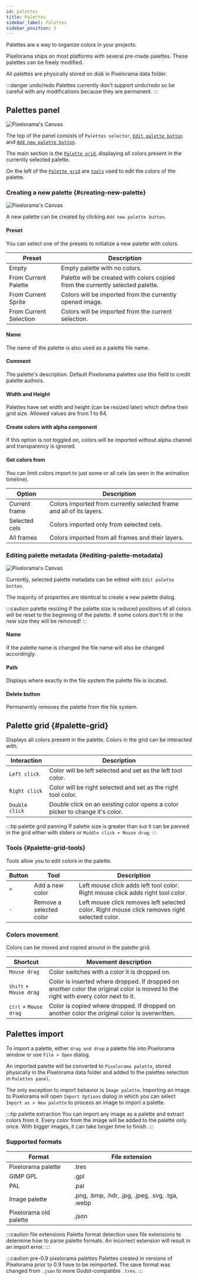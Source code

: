 ```yaml
---
id: palettes
title: Palettes
sidebar_label: Palettes
sidebar_position: 5
---
```


Palettes are a way to organize colors in your projects.

Pixelorama ships on most platforms with several pre-made palettes. These palettes can be freely modified.

All palettes are physically stored on disk in Pixelorama data folder.

:::danger undo/redo
Palettes currently don't support undo/redo so be careful with any modifications because they are permanent.
:::

## Palettes panel
![Pixelorama's Canvas](../../static/img/palettes-panel.png)

The top of the panel consists of `Palettes selector`, [`Edit palette button`](#editing-palette-metadata) and [`Add new palette button`](#creating-new-palette).

The main section is the [`Palette grid`](#palette-grid), displaying all colors present in the currently selected palette.

On the left of the [`Palette grid`](#palette-grid) are [`tools`](#palette-grid-tools) used to edit the colors of the palette.

### Creating a new palette {#creating-new-palette}
![Pixelorama's Canvas](../../static/img/palette-create.png)

A new palette can be created by clicking `Add new palette button`.

#### Preset
You can select one of the presets to initialize a new palette with colors.

| Preset | Description |
| ------ | ----------- |
| Empty | Empty palette with no colors. |
| From Current Palette | Palette will be created with colors copied from the currently selected palette. |
| From Current Sprite | Colors will be imported from the currently opened image. |
| From Current Selection | Colors will be imported from the current selection. |

#### Name
The name of the palette is also used as a palette file name.

#### Comment
The palette's description. Default Pixelorama palettes use this field to credit palette authors.

#### Width and Height
Palettes have set width and height (can be resized later) which define their grid size. Allowed values are from 1 to 64.

#### Create colors with alpha component
If this option is not toggled on, colors will be imported without alpha channel and transparency is ignored.

#### Get colors from

You can limit colors import to just some or all cels (as seen in the animation timeline).

| Option | Description |
| ------ | ----------- |
| Current frame | Colors imported from currently selected frame and all of its layers.  |
| Selected cels | Colors imported only from selected cels. |
| All frames | Colors imported from all frames and their layers. |

### Editing palette metadata {#editing-palette-metadata}
![Pixelorama's Canvas](../../static/img/palette-edit.png)

Currently, selected palette metadata can be edited with `Edit palette button`.

The majority of properties are identical to create a new palette dialog.

:::caution palette resizing
If the palette size is reduced positions of all colors will be reset to the beginning of the palette. If some colors don't fit in the new size they will be removed!
:::

#### Name
If the palette name is changed the file name will also be changed accordingly.

#### Path
Displays where exactly in the file system the palette file is located.

#### Delete button
Permanently removes the palette from the file system.

## Palette grid {#palette-grid}

Displays all colors present in the palette. Colors in the grid can be interacted with.

| Interaction | Description |
| ----------- | ----------- |
| `Left click` | Color will be left selected and set as the left tool color. |
| `Right click` | Color will be right selected and set as the right tool color. |
| `Double click` | Double click on an existing color opens a color picker to change it's color. |

:::tip palette grid panning
If palette size is greater than `8x8` it can be panned in the grid either with sliders or `Middle click + Mouse drag`.
:::

### Tools {#palette-grid-tools}
Tools allow you to edit colors in the palette.

| Button | Tool | Description |
| -----  | ---- | ----------- |
| `+` | Add a new color | Left mouse click adds left tool color. Right mouse click adds right tool color. |
| `-` | Remove a selected color | Left mouse click removes left selected color. Right mouse click removes right selected color. |

### Colors movement
Colors can be moved and copied around in the palette grid.

| Shortcut | Movement description |
| -------- | --------  |
| `Mouse drag` | Color switches with a color it is dropped on. |
| <kbd>Shift</kbd> + `Mouse drag` | Color is inserted where dropped. If dropped on another color the original color is moved to the right with every color next to it.  |
| <kbd>Ctrl</kbd> + `Mouse drag` | Color is copied where dropped. If dropped on another color the original color is overwritten.  |

## Palettes import
To import a palette, either `drag and drop` a palette file into Pixelorama window or use `File > Open` dialog.

An imported palette will be converted to `Pixelorama palette`, stored physically in the Pixelorama data folder and added to the palettes selection in `Palettes panel`.

The only exception to import behavior is `Image palette`. Importing an image to Pixelorama will open `Import Options` dialog in which you can select `Import as > New palette` to process an image to import a palette.

:::tip palette extraction
You can import any image as a palette and extract colors from it. Every color from the image will be added to the palette only once. With bigger images, it can take longer time to finish.
:::

### Supported formats

| Format | File extension |
| -------- | --------  |
| Pixelorama palette | .tres |
| GIMP GPL | .gpl |
| PAL | .pal |
| Image palette | .png, .bmp, .hdr, .jpg, .jpeg, .svg, .tga, .webp |
| Pixelorama old palette | .json |

:::caution file extensions
Palette format detection uses file extensions to determine how to parse palette formats. An incorrect extension will result in an import error.
:::

:::caution pre-0.9 pixelorama palettes
Palettes created in versions of Pixelorama prior to 0.9 have to be reimported. The save format was changed from `.json` to more Godot-compatible `.tres`.
:::

